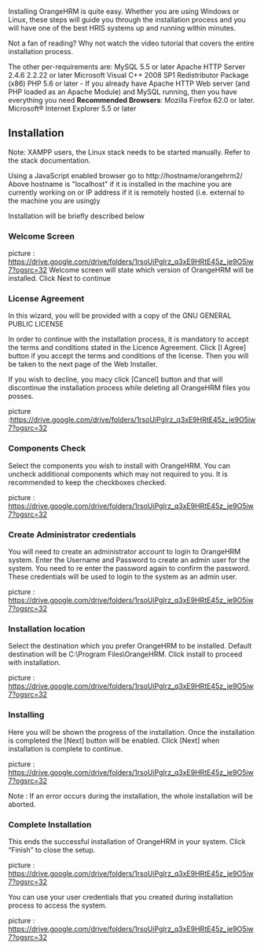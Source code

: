 Installing OrangeHRM is quite easy. Whether you are using Windows or Linux, these steps will guide you through the installation process and you will have one of the best HRIS systems up and running within minutes.

Not a fan of reading? Why not watch the video tutorial that covers the entire installation process. 


The other per-requirements are:
MySQL 5.5 or later
Apache HTTP Server 2.4.6 2.2.22 or later
Microsoft Visual C++ 2008 SP1 Redistributor Package (x86)
PHP 5.6 or later - If you already have Apache HTTP Web server (and PHP loaded as an Apache Module) and MySQL running, then you have everything you need
**Recommended Browsers**:     Mozilla Firefox 62.0 or later.
                Microsoft® Internet Explorer 5.5 or later
 ## Installation

Note:
XAMPP users, the Linux stack needs to be started manually. Refer to the stack documentation.

Using a JavaScript enabled browser go to http://hostname/orangehrm2/
Above hostname is "localhost" if it is installed in the machine you are currently working on or IP address if it is remotely hosted (i.e. external to the machine you are using)y

Installation will be briefly described below

### Welcome Screen

picture : https://drive.google.com/drive/folders/1rsoUiPgIrz_q3xE9HRtE45z_je9O5iw7?ogsrc=32
Welcome screen will state which version of OrangeHRM will be installed. Click Next to continue

### License Agreement

In this wizard, you will be provided with a copy of the GNU GENERAL PUBLIC LICENSE 
 
In order to continue with the installation process, it is mandatory to accept the terms and conditions stated in the Licence Agreement. Click [I Agree] button if you accept the terms and conditions of the license. Then you will be taken to the next page of the Web Installer.
 
If you wish to decline, you macy click [Cancel] button and that will discontinue the installation process while deleting all OrangeHRM files you posses.

picture :https://drive.google.com/drive/folders/1rsoUiPgIrz_q3xE9HRtE45z_je9O5iw7?ogsrc=32

### Components Check

Select the components you wish to install with OrangeHRM. You can uncheck additional components which may not required to you. It is recommended to keep the checkboxes checked.

picture : https://drive.google.com/drive/folders/1rsoUiPgIrz_q3xE9HRtE45z_je9O5iw7?ogsrc=32

### Create Administrator credentials

You will need to create an administrator account to login to OrangeHRM system. Enter the Username  and Password to create an admin user for the system. You need to re enter the password again to confirm the password. These credentials will be used to login to the system as an admin user.

picture : https://drive.google.com/drive/folders/1rsoUiPgIrz_q3xE9HRtE45z_je9O5iw7?ogsrc=32

### Installation location

Select the destination which you prefer OrangeHRM to be installed. Default destination will be C:\Program Files\OrangeHRM\. Click install to proceed with installation.

picture : https://drive.google.com/drive/folders/1rsoUiPgIrz_q3xE9HRtE45z_je9O5iw7?ogsrc=32

 ### Installing

Here you will be shown the progress of the installation. Once the installation is completed the [Next] button will be enabled. Click [Next] when installation is complete to continue.

picture : https://drive.google.com/drive/folders/1rsoUiPgIrz_q3xE9HRtE45z_je9O5iw7?ogsrc=32

Note : If an error occurs during the installation, the whole installation will be aborted.


### Complete Installation

This ends the successful installation of OrangeHRM in your system. Click “Finish” to close the setup. 

picture : https://drive.google.com/drive/folders/1rsoUiPgIrz_q3xE9HRtE45z_je9O5iw7?ogsrc=32

You can use your user credentials that you created during installation process to access the system. 
 
picture : https://drive.google.com/drive/folders/1rsoUiPgIrz_q3xE9HRtE45z_je9O5iw7?ogsrc=32


